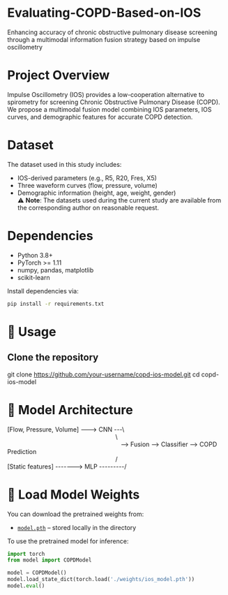 # Evaluating-COPD-Based-on-IOS
Enhancing accuracy of chronic obstructive pulmonary disease screening through a multimodal information fusion strategy based on impulse oscillometry

# Project Overview
Impulse Oscillometry (IOS) provides a low-cooperation alternative to spirometry for screening Chronic Obstructive Pulmonary Disease (COPD).  
We propose a multimodal fusion model combining IOS parameters, IOS curves, and demographic features for accurate COPD detection.

# Dataset
The dataset used in this study includes:
- IOS-derived parameters (e.g., R5, R20, Fres, X5)
- Three waveform curves (flow, pressure, volume)
- Demographic information (height, age, weight, gender)  
⚠ **Note**: The datasets used during the current study are available from the corresponding author on reasonable request.

# Dependencies
- Python 3.8+
- PyTorch >= 1.11
- numpy, pandas, matplotlib
- scikit-learn

Install dependencies via:

```bash
pip install -r requirements.txt
```

# 🚀 Usage
## Clone the repository
git clone https://github.com/your-username/copd-ios-model.git
cd copd-ios-model


# 🧠 Model Architecture
[Flow, Pressure, Volume] ---> CNN ---\  
&nbsp;&nbsp;&nbsp;&nbsp;&nbsp;&nbsp;&nbsp;&nbsp;&nbsp;&nbsp;&nbsp;&nbsp;&nbsp;&nbsp;&nbsp;&nbsp;&nbsp;&nbsp;&nbsp;&nbsp;&nbsp;&nbsp;&nbsp;&nbsp;&nbsp;&nbsp;&nbsp;&nbsp;&nbsp;&nbsp;&nbsp;&nbsp;&nbsp;&nbsp;&nbsp;&nbsp;&nbsp;&nbsp;&nbsp;&nbsp;&nbsp;&nbsp;&nbsp;&nbsp;&nbsp;&nbsp;&nbsp;&nbsp;&nbsp;&nbsp;&nbsp;&nbsp;&nbsp;&nbsp;&nbsp;&nbsp;&nbsp;&nbsp;&nbsp;&nbsp;&nbsp;&nbsp;&nbsp;\  
&nbsp;&nbsp;&nbsp;&nbsp;&nbsp;&nbsp;&nbsp;&nbsp;&nbsp;&nbsp;&nbsp;&nbsp;&nbsp;&nbsp;&nbsp;&nbsp;&nbsp;&nbsp;&nbsp;&nbsp;&nbsp;&nbsp;&nbsp;&nbsp;&nbsp;&nbsp;&nbsp;&nbsp;&nbsp;&nbsp;&nbsp;&nbsp;&nbsp;&nbsp;&nbsp;&nbsp;&nbsp;&nbsp;&nbsp;&nbsp;&nbsp;&nbsp;&nbsp;&nbsp;&nbsp;&nbsp;&nbsp;&nbsp;&nbsp;&nbsp;&nbsp;&nbsp;&nbsp;&nbsp;&nbsp;&nbsp;&nbsp;&nbsp;&nbsp;&nbsp;&nbsp;&nbsp;&nbsp;&nbsp;&nbsp;&nbsp;--> Fusion --> Classifier --> COPD Prediction  
&nbsp;&nbsp;&nbsp;&nbsp;&nbsp;&nbsp;&nbsp;&nbsp;&nbsp;&nbsp;&nbsp;&nbsp;&nbsp;&nbsp;&nbsp;&nbsp;&nbsp;&nbsp;&nbsp;&nbsp;&nbsp;&nbsp;&nbsp;&nbsp;&nbsp;&nbsp;&nbsp;&nbsp;&nbsp;&nbsp;&nbsp;&nbsp;&nbsp;&nbsp;&nbsp;&nbsp;&nbsp;&nbsp;&nbsp;&nbsp;&nbsp;&nbsp;&nbsp;&nbsp;&nbsp;&nbsp;&nbsp;&nbsp;&nbsp;&nbsp;&nbsp;&nbsp;&nbsp;&nbsp;&nbsp;&nbsp;&nbsp;&nbsp;&nbsp;&nbsp;&nbsp;&nbsp;&nbsp;/   
[Static features] -------> MLP ---------/


# 🔗 Load Model Weights

You can download the pretrained weights from:

- [`model.pth`](model.pth) – stored locally in the directory

To use the pretrained model for inference:

```python
import torch
from model import COPDModel

model = COPDModel()
model.load_state_dict(torch.load('./weights/ios_model.pth'))
model.eval()

